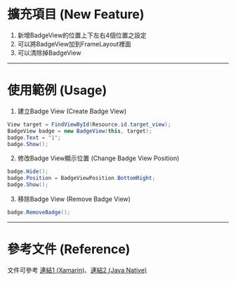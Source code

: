 
# 擴充項目 (New Feature)
1. 新增BadgeView的位置上下左右4個位置之設定
2. 可以將BadgeView加到FrameLayout裡面
3. 可以清除掉BadgeView

---

# 使用範例 (Usage)

1. 建立Badge View (Create Badge View)
```csharp
View target = FindViewById(Resource.id.target_view);
BadgeView badge = new BadgeView(this, target);
badge.Text = "1";
badge.Show();
```

2. 修改Badge View顯示位置 (Change Badge View Position)
```csharp
badge.Hide();
badge.Position = BadgeViewPosition.BottomRight;
badge.Show();
```

3. 移除Badge View (Remove Badge View)
```csharp
badge.RemoveBadge();
```

---

# 參考文件 (Reference)

文件可參考 [連結1 (Xamarin)](https://github.com/danidomi/android-viewbadger-Xamarin)、[連結2 (Java Native)](https://github.com/jgilfelt/android-viewbadger)
